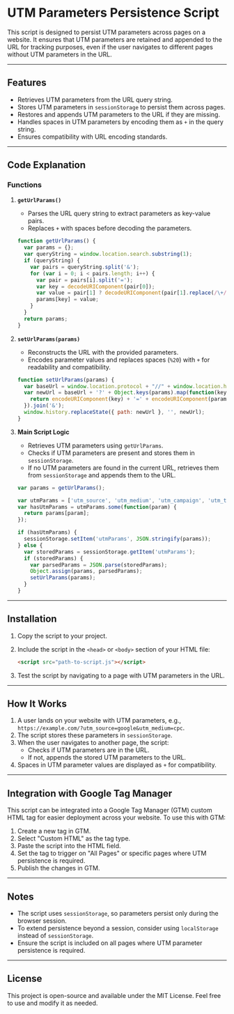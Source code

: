 # UTM Parameters Persistence Script

This script is designed to persist UTM parameters across pages on a website. It ensures that UTM parameters are retained and appended to the URL for tracking purposes, even if the user navigates to different pages without UTM parameters in the URL.

---

## Features

- Retrieves UTM parameters from the URL query string.
- Stores UTM parameters in `sessionStorage` to persist them across pages.
- Restores and appends UTM parameters to the URL if they are missing.
- Handles spaces in UTM parameters by encoding them as `+` in the query string.
- Ensures compatibility with URL encoding standards.

---

## Code Explanation

### Functions

1. **`getUrlParams()`**
   - Parses the URL query string to extract parameters as key-value pairs.
   - Replaces `+` with spaces before decoding the parameters.

   ```javascript
   function getUrlParams() {
     var params = {};
     var queryString = window.location.search.substring(1);
     if (queryString) {
       var pairs = queryString.split('&');
       for (var i = 0; i < pairs.length; i++) {
         var pair = pairs[i].split('=');
         var key = decodeURIComponent(pair[0]);
         var value = pair[1] ? decodeURIComponent(pair[1].replace(/\+/g, ' ')) : '';
         params[key] = value;
       }
     }
     return params;
   }
   ```

2. **`setUrlParams(params)`**
   - Reconstructs the URL with the provided parameters.
   - Encodes parameter values and replaces spaces (`%20`) with `+` for readability and compatibility.

   ```javascript
   function setUrlParams(params) {
     var baseUrl = window.location.protocol + "//" + window.location.host + window.location.pathname;
     var newUrl = baseUrl + '?' + Object.keys(params).map(function(key) {
       return encodeURIComponent(key) + '=' + encodeURIComponent(params[key]).replace(/%20/g, '+');
     }).join('&');
     window.history.replaceState({ path: newUrl }, '', newUrl);
   }
   ```

3. **Main Script Logic**
   - Retrieves UTM parameters using `getUrlParams`.
   - Checks if UTM parameters are present and stores them in `sessionStorage`.
   - If no UTM parameters are found in the current URL, retrieves them from `sessionStorage` and appends them to the URL.

   ```javascript
   var params = getUrlParams();

   var utmParams = ['utm_source', 'utm_medium', 'utm_campaign', 'utm_term', 'utm_content', 'fbclid', 'gclid'];
   var hasUtmParams = utmParams.some(function(param) {
     return params[param];
   });

   if (hasUtmParams) {
     sessionStorage.setItem('utmParams', JSON.stringify(params));
   } else {
     var storedParams = sessionStorage.getItem('utmParams');
     if (storedParams) {
       var parsedParams = JSON.parse(storedParams);
       Object.assign(params, parsedParams);
       setUrlParams(params);
     }
   }
   ```

---

## Installation

1. Copy the script to your project.
2. Include the script in the `<head>` or `<body>` section of your HTML file:

   ```html
   <script src="path-to-script.js"></script>
   ```

3. Test the script by navigating to a page with UTM parameters in the URL.

---

## How It Works

1. A user lands on your website with UTM parameters, e.g., `https://example.com/?utm_source=google&utm_medium=cpc`.
2. The script stores these parameters in `sessionStorage`.
3. When the user navigates to another page, the script:
   - Checks if UTM parameters are in the URL.
   - If not, appends the stored UTM parameters to the URL.
4. Spaces in UTM parameter values are displayed as `+` for compatibility.

---

## Integration with Google Tag Manager

This script can be integrated into a Google Tag Manager (GTM) custom HTML tag for easier deployment across your website. To use this with GTM:

1. Create a new tag in GTM.
2. Select "Custom HTML" as the tag type.
3. Paste the script into the HTML field.
4. Set the tag to trigger on "All Pages" or specific pages where UTM persistence is required.
5. Publish the changes in GTM.

---

## Notes

- The script uses `sessionStorage`, so parameters persist only during the browser session.
- To extend persistence beyond a session, consider using `localStorage` instead of `sessionStorage`.
- Ensure the script is included on all pages where UTM parameter persistence is required.

---

## License

This project is open-source and available under the MIT License. Feel free to use and modify it as needed.

